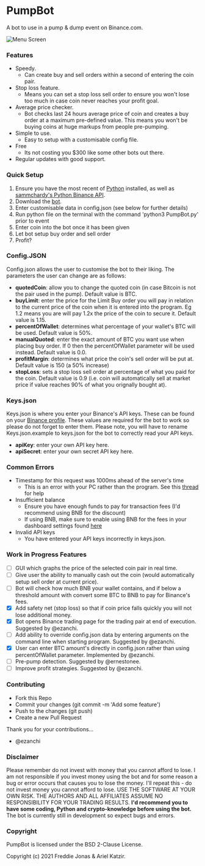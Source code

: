 # PumpBot
 A bot to use in a pump & dump event on Binance.com.
 
![Menu Screen](https://github.com/fj317/PumpBot/blob/master/resources/menuScreen.png)  
 
 ### Features
 - Speedy. 
   - Can create buy and sell orders within a second of entering the coin pair.
 - Stop loss feature. 
   - Means you can set a stop loss sell order to ensure you won't lose too much in case coin never reaches your profit goal.
 - Average price checker. 
   - Bot checks last 24 hours average price of coin and creates a buy order at a maximum pre-defined value. This means you won't be buying coins at huge markups from people pre-pumping.
 - Simple to use.
   - Easy to setup with a customisable config file.
 - Free
   - Its not costing you $300 like some other bots out there.
 - Regular updates with good support. 
    
### Quick Setup
 1. Ensure you have the most recent of [Python](https://www.python.org/downloads/) installed, as well as [sammchardy's Python Binance API](https://github.com/sammchardy/python-binance).
 2. Download the [bot](https://github.com/fj317/PumpBot/archive/master.zip).
 3. Enter customisable data in config.json (see below for further details)
 4. Run python file on the terminal with the command 'python3 PumpBot.py' prior to event
 5. Enter coin into the bot once it has been given
 6. Let bot setup buy order and sell order 
 7. Profit?
 
 ### Config.JSON
 Config.json allows the user to customise the bot to their liking. The parameters the user can change are as follows: 
  - **quotedCoin**: allow you to change the quoted coin (in case Bitcoin is not the pair used in the pump). Default value is BTC.
 - **buyLimit**: enter the price for the Limit Buy order you will pay in relation to the current price of the coin when it is entered into the program. Eg 1.2 means you are will pay 1.2x the price of the coin to secure it. Default value is 1.15.
 - **percentOfWallet**: determines what percentage of your wallet's BTC will be used. Default value is 50%.
 - **manualQuoted**: enter the exact amount of BTC you want use when placing buy order. If 0 then the percentOfWallet parameter will be used instead. Default value is 0.0.
 - **profitMargin**: determines what price the coin's sell order will be put at. Default value is 150 (a 50% increase)
 - **stopLoss**: sets a stop loss sell order at percentage of what you paid for the coin. Default value is 0.9 (i.e. coin will automatically sell at market price if value reaches 90% of what you orignally bought at).
 
### Keys.json
 Keys.json is where you enter your Binance's API keys. These can be found on your [Binance profile](https://www.binance.com/en/support/articles/360002502072). These values are required for the bot to work so please do not forget to enter them. Please note, you will have to rename Keys.json.example to keys.json for the bot to correctly read your API keys.
 - **apiKey**: enter your own API key here.
 - **apiSecret**: enter your own secret API key here.

### Common Errors
- Timestamp for this request was 1000ms ahead of the server's time
  - This is an error with your PC rather than the program. See this [thread](https://github.com/yasinkuyu/binance-trader/issues/63#issuecomment-355857901) for help
- Insufficient balance
  - Ensure you have enough funds to pay for transaction fees (I'd recommend using BNB for the discount)
  - If using BNB, make sure to enable using BNB for the fees in your dashboard settings found [here](https://www.binance.com/en/my/dashboard)
- Invalid API keys
  - You have entered your API keys incorrectly in keys.json.
 
 
 ### Work in Progress Features
 - [ ] GUI which graphs the price of the selected coin pair in real time. 
 - [ ] Give user the ability to manually cash out the coin (would automatically setup sell order at current price).
 - [ ] Bot will check how much BNB your wallet contains, and if below a threshold amount with convert some BTC to BNB to pay for Binance's fees.
 - [x] Add safety net (stop loss) so that if coin price falls quickly you will not lose additional money.
 - [x] Bot opens Binance trading page for the trading pair at end of execution. Suggested by @ezanchi.
 - [ ] Add ability to override config.json data by entering arguments on the command line when starting program. Suggested by @ezanchi.
 - [x] User can enter BTC amount's directly in config.json rather than using percentOfWallet parameter. Implemented by @ezanchi.
 - [ ] Pre-pump detection. Suggested by @ernestonee.
 - [ ] Improve profit strategies. Suggested by @ezanchi. 
 
 ### Contributing
 - Fork this Repo
 - Commit your changes (git commit -m 'Add some feature')
 - Push to the changes (git push)
 - Create a new Pull Request
 
Thank you for your contributions...
- @ezanchi

 ### Disclaimer
 Please remember do not invest with money that you cannot afford to lose. I am not responsible if you invest money using the bot and for some reason a bug or error occurs that causes you to lose the money. I'll repeat this - do not invest money you cannot afford to lose. USE THE SOFTWARE AT YOUR OWN RISK. THE AUTHORS AND ALL AFFILIATES ASSUME NO RESPONSIBILITY FOR YOUR TRADING RESULTS. **I'd recommend you to have some coding, Python and crypto-knowledge before using the bot.** The bot is currently still in development so expect bugs and errors.
 
 ### Copyright

PumpBot is licensed under the BSD 2-Clause License.

Copyright (c) 2021 Freddie Jonas & Ariel Katzir.
